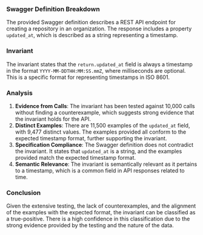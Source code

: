 ### Swagger Definition Breakdown
The provided Swagger definition describes a REST API endpoint for creating a repository in an organization. The response includes a property `updated_at`, which is described as a string representing a timestamp.

### Invariant
The invariant states that the `return.updated_at` field is always a timestamp in the format `YYYY-MM-DDTHH:MM:SS.mmZ`, where milliseconds are optional. This is a specific format for representing timestamps in ISO 8601.

### Analysis
1. **Evidence from Calls**: The invariant has been tested against 10,000 calls without finding a counterexample, which suggests strong evidence that the invariant holds for the API.
2. **Distinct Examples**: There are 11,500 examples of the `updated_at` field, with 9,477 distinct values. The examples provided all conform to the expected timestamp format, further supporting the invariant.
3. **Specification Compliance**: The Swagger definition does not contradict the invariant. It states that `updated_at` is a string, and the examples provided match the expected timestamp format.
4. **Semantic Relevance**: The invariant is semantically relevant as it pertains to a timestamp, which is a common field in API responses related to time.

### Conclusion
Given the extensive testing, the lack of counterexamples, and the alignment of the examples with the expected format, the invariant can be classified as a true-positive. There is a high confidence in this classification due to the strong evidence provided by the testing and the nature of the data.
